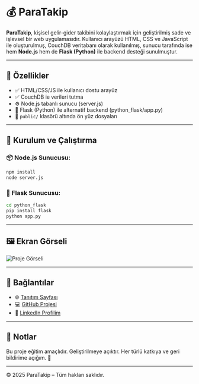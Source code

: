
# 💰 ParaTakip

**ParaTakip**, kişisel gelir-gider takibini kolaylaştırmak için geliştirilmiş sade ve işlevsel bir web uygulamasıdır. Kullanıcı arayüzü HTML, CSS ve JavaScript ile oluşturulmuş, CouchDB veritabanı olarak kullanılmış, sunucu tarafında ise hem **Node.js** hem de **Flask (Python)** ile backend desteği sunulmuştur.

---

## 🚀 Özellikler

- ✅ HTML/CSS/JS ile kullanıcı dostu arayüz
- ✅ CouchDB ie verileri tutma
- ⚙️ Node.js tabanlı sunucu (server.js)
- 🐍 Flask (Python) ile alternatif backend (python_flask/app.py)
- 📁 `public/` klasörü altında ön yüz dosyaları

---

## 🧪 Kurulum ve Çalıştırma

### 📦 Node.js Sunucusu:

```bash
npm install
node server.js
```

### 🐍 Flask Sunucusu:

```bash
cd python_flask
pip install flask
python app.py
```

---

## 🖼️ Ekran Görseli

![Proje Görseli](https://via.placeholder.com/800x400.png?text=ParaTakip+Ekran+Goruntusu)

---

## 🔗 Bağlantılar

- 🌐 [Tanıtım Sayfası](proje-tanitim.html)
- 💻 [GitHub Projesi](https://github.com/rnmoomatf/ParaTakip.git)
- 👤 [LinkedIn Profilim](https://www.linkedin.com/in/rnmoomatf)

---

## 📌 Notlar

Bu proje eğitim amaçlıdır. Geliştirilmeye açıktır. Her türlü katkıya ve geri bildirime açığım. 🙌

---

&copy; 2025 ParaTakip – Tüm hakları saklıdır.
